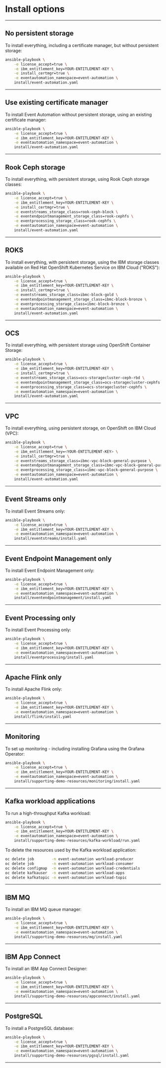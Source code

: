 # Install options


---
## No persistent storage
To install everything, including a certificate manager, but without persistent storage:
```sh
ansible-playbook \
    -e license_accept=true \
    -e ibm_entitlement_key=YOUR-ENTITLEMENT-KEY \
    -e install_certmgr=true \
    -e eventautomation_namespace=event-automation \
    install/event-automation.yaml
```
---
## Use existing certificate manager
To install Event Automation without persistent storage, using an existing certificate manager:
```sh
ansible-playbook \
    -e license_accept=true \
    -e ibm_entitlement_key=YOUR-ENTITLEMENT-KEY \
    -e eventautomation_namespace=event-automation \
    install/event-automation.yaml
```
---
## Rook Ceph storage
To install everything, with persistent storage, using Rook Ceph storage classes:
```sh
ansible-playbook \
    -e license_accept=true \
    -e ibm_entitlement_key=YOUR-ENTITLEMENT-KEY \
    -e install_certmgr=true \
    -e eventstreams_storage_class=rook-ceph-block \
    -e eventendpointmanagement_storage_class=rook-cephfs \
    -e eventprocessing_storage_class=rook-cephfs \
    -e eventautomation_namespace=event-automation \
    install/event-automation.yaml
```
---
## ROKS
To install everything, with persistent storage, using the IBM storage classes available on Red Hat OpenShift Kubernetes Service on IBM Cloud ("ROKS"):
```sh
ansible-playbook \
    -e license_accept=true \
    -e ibm_entitlement_key=YOUR-ENTITLEMENT-KEY \
    -e install_certmgr=true \
    -e eventstreams_storage_class=ibmc-block-gold \
    -e eventendpointmanagement_storage_class=ibmc-block-bronze \
    -e eventprocessing_storage_class=ibmc-block-bronze \
    -e eventautomation_namespace=event-automation \
    install/event-automation.yaml
```
---
## OCS
To install everything, with persistent storage using OpenShift Container Storage:
```sh
ansible-playbook \
    -e license_accept=true \
    -e ibm_entitlement_key=YOUR-ENTITLEMENT-KEY \
    -e install_certmgr=true \
    -e eventstreams_storage_class=ocs-storagecluster-ceph-rbd \
    -e eventendpointmanagement_storage_class=ocs-storagecluster-cephfs \
    -e eventprocessing_storage_class=ocs-storagecluster-cephfs \
    -e eventautomation_namespace=event-automation \
    install/event-automation.yaml
```
---
## VPC
To install everything, using persistent storage, on OpenShift on IBM Cloud (VPC):
```sh
ansible-playbook \
    -e license_accept=true \
    -e ibm_entitlement_key=<YOUR-ENTITLEMENT-KEY> \
    -e install_certmgr=true \
    -e eventstreams_storage_class=ibmc-vpc-block-general-purpose \
    -e eventendpointmanagement_storage_class=ibmc-vpc-block-general-purpose \
    -e eventprocessing_storage_class=ibmc-vpc-block-general-purpose \
    -e eventautomation_namespace=event-automation \
    install/event-automation.yaml
```
---
## Event Streams only
To install Event Streams only:
```sh
ansible-playbook \
    -e license_accept=true \
    -e ibm_entitlement_key=YOUR-ENTITLEMENT-KEY \
    -e eventautomation_namespace=event-automation \
    install/eventstreams/install.yaml
```
---
## Event Endpoint Management only
To install Event Endpoint Management only:
```sh
ansible-playbook \
    -e license_accept=true \
    -e ibm_entitlement_key=YOUR-ENTITLEMENT-KEY \
    -e eventautomation_namespace=event-automation \
    install/eventendpointmanagement/install.yaml
```
---
## Event Processing only
To install Event Processing only:
```sh
ansible-playbook \
    -e license_accept=true \
    -e ibm_entitlement_key=YOUR-ENTITLEMENT-KEY \
    -e eventautomation_namespace=event-automation \
    install/eventprocessing/install.yaml
```
---
## Apache Flink only
To install Apache Flink only:
```sh
ansible-playbook \
    -e license_accept=true \
    -e ibm_entitlement_key=YOUR-ENTITLEMENT-KEY \
    -e eventautomation_namespace=event-automation \
    install/flink/install.yaml
```
---
## Monitoring
To set up monitoring - including installing Grafana using the Grafana Operator:
```sh
ansible-playbook \
    -e license_accept=true \
    -e ibm_entitlement_key=YOUR-ENTITLEMENT-KEY \
    -e eventautomation_namespace=event-automation \
    install/supporting-demo-resources/monitoring/install.yaml
```
---
## Kafka workload applications
To run a high-throughput Kafka workload:
```sh
ansible-playbook \
    -e license_accept=true \
    -e ibm_entitlement_key=YOUR-ENTITLEMENT-KEY \
    -e eventautomation_namespace=event-automation \
    install/supporting-demo-resources/kafka-workload/run.yaml
```

To delete the resources used by the Kafka workload application:
```sh
oc delete job        -n event-automation workload-producer
oc delete job        -n event-automation workload-consumer
oc delete configmap  -n event-automation workload-credentials
oc delete kafkauser  -n event-automation workload-apps
oc delete kafkatopic -n event-automation workload-topic
```
---
## IBM MQ
To install an IBM MQ queue manager:
```sh
ansible-playbook \
    -e license_accept=true \
    -e ibm_entitlement_key=YOUR-ENTITLEMENT-KEY \
    -e eventautomation_namespace=event-automation \
    install/supporting-demo-resources/mq/install.yaml
```
---
## IBM App Connect
To install an IBM App Connect Designer:
```sh
ansible-playbook \
    -e license_accept=true \
    -e ibm_entitlement_key=YOUR-ENTITLEMENT-KEY \
    -e eventautomation_namespace=event-automation \
    install/supporting-demo-resources/appconnect/install.yaml
```
---
## PostgreSQL
To install a PostgreSQL database:
```sh
ansible-playbook \
    -e license_accept=true \
    -e ibm_entitlement_key=YOUR-ENTITLEMENT-KEY \
    -e eventautomation_namespace=event-automation \
    install/supporting-demo-resources/pgsql/install.yaml
```
---
